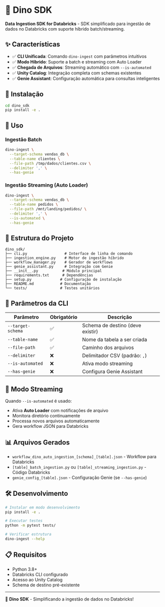 # 🦕 Dino SDK

**Data Ingestion SDK for Databricks** - SDK simplificado para ingestão de dados no Databricks com suporte híbrido batch/streaming.

## ✨ Características

- ✅ **CLI Unificada**: Comando `dino-ingest` com parâmetros intuitivos
- ✅ **Modo Híbrido**: Suporte a batch e streaming com Auto Loader
- ✅ **Chegada de Arquivos**: Streaming automático com `--is-automated`
- ✅ **Unity Catalog**: Integração completa com schemas existentes
- ✅ **Genie Assistant**: Configuração automática para consultas inteligentes

## 🚀 Instalação

```bash
cd dino_sdk
pip install -e .
```

## 📝 Uso

### Ingestão Batch
```bash
dino-ingest \
  --target-schema vendas_db \
  --table-name clientes \
  --file-path /tmp/dados/clientes.csv \
  --delimiter ',' \
  --has-genie
```

### Ingestão Streaming (Auto Loader)
```bash
dino-ingest \
  --target-schema vendas_db \
  --table-name pedidos \
  --file-path /mnt/landing/pedidos/ \
  --delimiter ',' \
  --is-automated \
  --has-genie
```

## 📂 Estrutura do Projeto

```
dino_sdk/
├── cli.py                 # Interface de linha de comando
├── ingestion_engine.py    # Motor de ingestão híbrido
├── workflow_manager.py    # Gerador de workflows
├── genie_assistant.py     # Integração com Genie
├── __init__.py           # Módulo principal
├── requirements.txt      # Dependências
├── setup.py             # Configuração de instalação
├── README.md            # Documentação
└── tests/               # Testes unitários
```

## 🎯 Parâmetros da CLI

| Parâmetro | Obrigatório | Descrição |
|-----------|-------------|-----------|
| `--target-schema` | ✅ | Schema de destino (deve existir) |
| `--table-name` | ✅ | Nome da tabela a ser criada |
| `--file-path` | ✅ | Caminho dos arquivos |
| `--delimiter` | ❌ | Delimitador CSV (padrão: `,`) |
| `--is-automated` | ❌ | Ativa modo streaming |
| `--has-genie` | ❌ | Configura Genie Assistant |

## 🔄 Modo Streaming

Quando `--is-automated` é usado:
- Ativa **Auto Loader** com notificações de arquivo
- Monitora diretório continuamente
- Processa novos arquivos automaticamente
- Gera workflow JSON para Databricks

## 📊 Arquivos Gerados

- `workflow_dino_auto_ingestion_[schema]_[table].json` - Workflow para Databricks
- `[table]_batch_ingestion.py` ou `[table]_streaming_ingestion.py` - Código Databricks
- `genie_config_[table].json` - Configuração Genie (se `--has-genie`)

## 🛠️ Desenvolvimento

```bash
# Instalar em modo desenvolvimento
pip install -e .

# Executar testes
python -m pytest tests/

# Verificar estrutura
dino-ingest --help
```

## 📋 Requisitos

- Python 3.8+
- Databricks CLI configurado
- Acesso ao Unity Catalog
- Schema de destino pré-existente

---

🦕 **Dino SDK** - Simplificando a ingestão de dados no Databricks!
